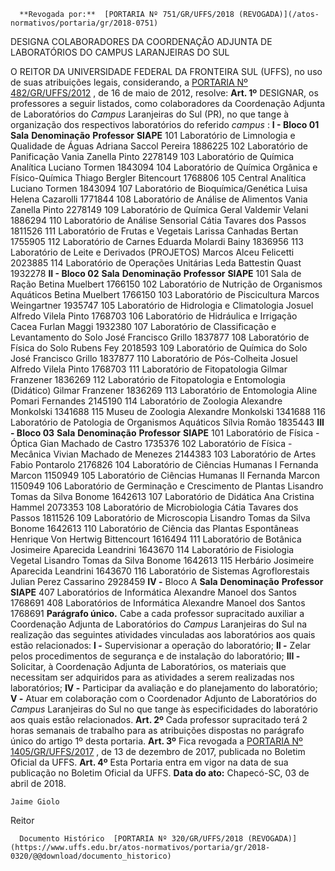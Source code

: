       **Revogada por:**  [PORTARIA Nº 751/GR/UFFS/2018 (REVOGADA)](/atos-normativos/portaria/gr/2018-0751) 

   DESIGNA COLABORADORES DA COORDENAÇÃO ADJUNTA DE LABORATÓRIOS DO CAMPUS LARANJEIRAS DO SUL  

 O REITOR DA UNIVERSIDADE FEDERAL DA FRONTEIRA SUL (UFFS), no uso de suas atribuições legais, considerando, a [PORTARIA Nº 482/GR/UFFS/2012](https://www.uffs.edu.br/atos-normativos/portaria/gr/2012-0482)  , de 16 de maio de 2012, resolve:     **Art. 1º** DESIGNAR, os professores a seguir listados, como colaboradores da Coordenação Adjunta de Laboratórios do *Campus* Laranjeiras do Sul (PR), no que tange à organização dos respectivos laboratórios do referido *campus* :   **I - Bloco 01**       **Sala**      **Denominação**      **Professor**      **SIAPE**       101    Laboratório de Limnologia e Qualidade de Águas    Adriana Saccol Pereira    1886225      102    Laboratório de Panificação    Vania Zanella Pinto    2278149      103    Laboratório de Química Analítica    Luciano Tormen    1843094      104    Laboratório de Química Orgânica e Físico-Química    Thiago Bergler Bitencourt    1768806      105    Central Analítica    Luciano Tormen    1843094      107    Laboratório de Bioquímica/Genética    Luisa Helena Cazarolli    1771844      108    Laboratório de Análise de Alimentos    Vania Zanella Pinto    2278149      109    Laboratório de Química Geral    Valdemir Velani    1886294      110    Laboratório de Análise Sensorial    Cátia Tavares dos Passos    1811526      111    Laboratório de Frutas e Vegetais    Larissa Canhadas Bertan    1755905      112    Laboratório de Carnes    Eduarda Molardi Bainy    1836956      113    Laboratório de Leite e Derivados (PROJETOS)    Marcos Alceu Felicetti    2023885      114    Laboratório de Operações Unitárias    Leda Battestin Quast    1932278      **II - Bloco 02**       **Sala**      **Denominação**      **Professor**      **SIAPE**       101    Sala de Ração    Betina Muelbert    1766150      102    Laboratório de Nutrição de Organismos Aquáticos    Betina Muelbert    1766150      103    Laboratório de Piscicultura    Marcos Weingartner    1935747      105    Laboratório de Hidrologia e Climatologia    Josuel Alfredo Vilela Pinto    1768703      106    Laboratório de Hidráulica e Irrigação    Cacea Furlan Maggi    1932380      107    Laboratório de Classificação e Levantamento do Solo    José Francisco Grillo    1837877      108    Laboratório de Física do Solo    Rubens Fey    2018593      109    Laboratório de Química do Solo    José Francisco Grillo    1837877      110    Laboratório de Pós-Colheita    Josuel Alfredo Vilela Pinto    1768703      111    Laboratório de Fitopatologia    Gilmar Franzener    1836269      112    Laboratório de Fitopatologia e Entomologia (Didático)    Gilmar Franzener    1836269      113    Laboratório de Entomologia    Aline Pomari Fernandes    2145190      114    Laboratório de Zoologia    Alexandre Monkolski    1341688      115    Museu de Zoologia    Alexandre Monkolski    1341688      116    Laboratório de Patologia de Organismos Aquáticos    Sílvia Romão    1835443      **III - Bloco 03**       **Sala**      **Denominação**      **Professor**      **SIAPE**       101    Laboratório de Física - Óptica    Gian Machado de Castro    1735376      102    Laboratório de Física - Mecânica    Vivian Machado de Menezes    2144383      103    Laboratório de Artes    Fabio Pontarolo    2176826      104    Laboratório de Ciências Humanas I    Fernanda Marcon    1150949      105    Laboratório de Ciências Humanas II    Fernanda Marcon    1150949      106    Laboratório de Germinação e Crescimento de Plantas    Lisandro Tomas da Silva Bonome    1642613      107    Laboratório de Didática    Ana Cristina Hammel    2073353      108    Laboratório de Microbiologia    Cátia Tavares dos Passos    1811526      109    Laboratório de Microscopia    Lisandro Tomas da Silva Bonome    1642613      110    Laboratório de Ciência das Plantas Espontâneas    Henrique Von Hertwig Bittencourt    1616494      111    Laboratório de Botânica    Josimeire Aparecida Leandrini    1643670      114    Laboratório de Fisiologia Vegetal    Lisandro Tomas da Silva Bonome    1642613      115    Herbário    Josimeire Aparecida Leandrini    1643670      116    Laboratório de Sistemas Agroflorestais    Julian Perez Cassarino    2928459      **IV -** Bloco A      **Sala**      **Denominação**      **Professor**      **SIAPE**       407    Laboratórios de Informática    Alexandre Manoel dos Santos    1768691      408    Laboratórios de Informática    Alexandre Manoel dos Santos    1768691      **Parágrafo único.** Cabe a cada professor supracitado auxiliar a Coordenação Adjunta de Laboratórios do *Campus* Laranjeiras do Sul na realização das seguintes atividades vinculadas aos laboratórios aos quais estão relacionados:   **I -** Supervisionar a operação do laboratório;   **II -** Zelar pelos procedimentos de segurança e de instalação do laboratório;   **III -** Solicitar, à Coordenação Adjunta de Laboratórios, os materiais que necessitam ser adquiridos para as atividades a serem realizadas nos laboratórios;   **IV -** Participar da avaliação e do planejamento do laboratório;   **V -** Atuar em colaboração com o Coordenador Adjunto de Laboratórios do *Campus* Laranjeiras do Sul no que tange às especificidades do laboratório aos quais estão relacionados.     **Art. 2º** Cada professor supracitado terá 2 horas semanais de trabalho para as atribuições dispostas no parágrafo único do artigo 1º desta portaria.     **Art. 3º** Fica revogada a [PORTARIA Nº 1405/GR/UFFS/2017](https://www.uffs.edu.br/atos-normativos/portaria/gr/2017-1405)  , de 13 de dezembro de 2017, publicada no Boletim Oficial da UFFS.     **Art. 4º** Esta Portaria entra em vigor na data de sua publicação no Boletim Oficial da UFFS.       **Data do ato:** Chapecó-SC, 03 de abril de 2018.   
 

    Jaime Giolo   
 Reitor 

      Documento Histórico  [PORTARIA Nº 320/GR/UFFS/2018 (REVOGADA)](https://www.uffs.edu.br/atos-normativos/portaria/gr/2018-0320/@@download/documento_historico)     
      